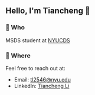 ## Hello, I'm Tiancheng 🌿

### 🍃 Who
MSDS student at [NYUCDS](https://cds.nyu.edu/masters-program/)

### 🌙 Where
Feel free to reach out at:
- Email: [tl2546@nyu.edu](mailto:tl2546@nyu.edu)
- LinkedIn: [Tiancheng Li](https://www.linkedin.com/in/tianchengli-tc/)

<!-- POEM_START --> 
<!-- POEM_END -->
